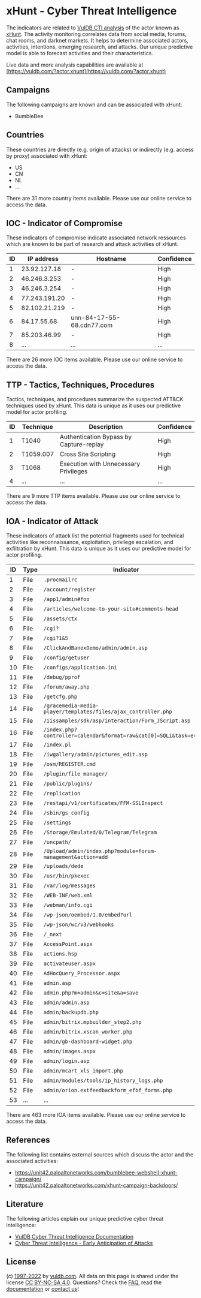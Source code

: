 # xHunt - Cyber Threat Intelligence

The indicators are related to [VulDB CTI analysis](https://vuldb.com/?kb.cti) of the actor known as [xHunt](https://vuldb.com/?actor.xhunt). The activity monitoring correlates data from social media, forums, chat rooms, and darknet markets. It helps to determine associated actors, activities, intentions, emerging research, and attacks. Our unique predictive model is able to forecast activities and their characteristics.

Live data and more analysis capabilities are available at [https://vuldb.com/?actor.xhunt](https://vuldb.com/?actor.xhunt)

## Campaigns

The following campaigns are known and can be associated with xHunt:

* BumbleBee

## Countries

These countries are directly (e.g. origin of attacks) or indirectly (e.g. access by proxy) associated with xHunt:

* US
* CN
* NL
* ...

There are 31 more country items available. Please use our online service to access the data.

## IOC - Indicator of Compromise

These indicators of compromise indicate associated network ressources which are known to be part of research and attack activities of xHunt.

ID | IP address | Hostname | Confidence
-- | ---------- | -------- | ----------
1 | 23.92.127.18 | - | High
2 | 46.246.3.253 | - | High
3 | 46.246.3.254 | - | High
4 | 77.243.191.20 | - | High
5 | 82.102.21.219 | - | High
6 | 84.17.55.68 | unn-84-17-55-68.cdn77.com | High
7 | 85.203.46.99 | - | High
8 | ... | ... | ...

There are 26 more IOC items available. Please use our online service to access the data.

## TTP - Tactics, Techniques, Procedures

Tactics, techniques, and procedures summarize the suspected ATT&CK techniques used by xHunt. This data is unique as it uses our predictive model for actor profiling.

ID | Technique | Description | Confidence
-- | --------- | ----------- | ----------
1 | T1040 | Authentication Bypass by Capture-replay | High
2 | T1059.007 | Cross Site Scripting | High
3 | T1068 | Execution with Unnecessary Privileges | High
4 | ... | ... | ...

There are 9 more TTP items available. Please use our online service to access the data.

## IOA - Indicator of Attack

These indicators of attack list the potential fragments used for technical activities like reconnaissance, exploitation, privilege escalation, and exfiltration by xHunt. This data is unique as it uses our predictive model for actor profiling.

ID | Type | Indicator | Confidence
-- | ---- | --------- | ----------
1 | File | `.procmailrc` | Medium
2 | File | `/account/register` | High
3 | File | `/app1/admin#foo` | High
4 | File | `/articles/welcome-to-your-site#comments-head` | High
5 | File | `/assets/ctx` | Medium
6 | File | `/cgi?` | Low
7 | File | `/cgi?1&5` | Medium
8 | File | `/ClickAndBanexDemo/admin/admin.asp` | High
9 | File | `/config/getuser` | High
10 | File | `/configs/application.ini` | High
11 | File | `/debug/pprof` | Medium
12 | File | `/forum/away.php` | High
13 | File | `/getcfg.php` | Medium
14 | File | `/gracemedia-media-player/templates/files/ajax_controller.php` | High
15 | File | `/iissamples/sdk/asp/interaction/Form_JScript.asp` | High
16 | File | `/index.php?controller=calendar&format=raw&cat[0]=SQLi&task=events` | High
17 | File | `/index.pl` | Medium
18 | File | `/iwgallery/admin/pictures_edit.asp` | High
19 | File | `/osm/REGISTER.cmd` | High
20 | File | `/plugin/file_manager/` | High
21 | File | `/public/plugins/` | High
22 | File | `/replication` | Medium
23 | File | `/restapi/v1/certificates/FFM-SSLInspect` | High
24 | File | `/sbin/gs_config` | High
25 | File | `/settings` | Medium
26 | File | `/Storage/Emulated/0/Telegram/Telegram` | High
27 | File | `/uncpath/` | Medium
28 | File | `/Upload/admin/index.php?module=forum-management&action=add` | High
29 | File | `/uploads/dede` | High
30 | File | `/usr/bin/pkexec` | High
31 | File | `/var/log/messages` | High
32 | File | `/WEB-INF/web.xml` | High
33 | File | `/webman/info.cgi` | High
34 | File | `/wp-json/oembed/1.0/embed?url` | High
35 | File | `/wp-json/wc/v3/webhooks` | High
36 | File | `/_next` | Low
37 | File | `AccessPoint.aspx` | High
38 | File | `actions.hsp` | Medium
39 | File | `activateuser.aspx` | High
40 | File | `AdHocQuery_Processor.aspx` | High
41 | File | `admin.asp` | Medium
42 | File | `admin.php?m=admin&c=site&a=save` | High
43 | File | `admin/admin.asp` | High
44 | File | `admin/backupdb.php` | High
45 | File | `admin/bitrix.mpbuilder_step2.php` | High
46 | File | `admin/bitrix.xscan_worker.php` | High
47 | File | `admin/gb-dashboard-widget.php` | High
48 | File | `admin/images.aspx` | High
49 | File | `admin/login.asp` | High
50 | File | `admin/mcart_xls_import.php` | High
51 | File | `admin/modules/tools/ip_history_logs.php` | High
52 | File | `admin/orion.extfeedbackform_efbf_forms.php` | High
53 | ... | ... | ...

There are 463 more IOA items available. Please use our online service to access the data.

## References

The following list contains external sources which discuss the actor and the associated activities:

* https://unit42.paloaltonetworks.com/bumblebee-webshell-xhunt-campaign/
* https://unit42.paloaltonetworks.com/xhunt-campaign-backdoors/

## Literature

The following articles explain our unique predictive cyber threat intelligence:

* [VulDB Cyber Threat Intelligence Documentation](https://vuldb.com/?kb.cti)
* [Cyber Threat Intelligence - Early Anticipation of Attacks](https://www.scip.ch/en/?labs.20201022)

## License

(c) [1997-2022](https://vuldb.com/?kb.changelog) by [vuldb.com](https://vuldb.com/?kb.about). All data on this page is shared under the license [CC BY-NC-SA 4.0](https://creativecommons.org/licenses/by-nc-sa/4.0/). Questions? Check the [FAQ](https://vuldb.com/?kb.faq), read the [documentation](https://vuldb.com/?kb) or [contact us](https://vuldb.com/?contact)!
